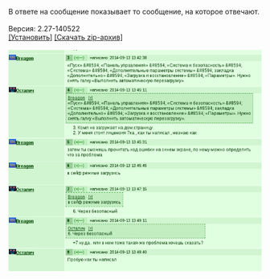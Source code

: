 В ответе на сообщение показывает то сообщение, на которое отвечают.
<br>
<br>
Версия: 2.27-140522
<br>
[[Установить]](https://raw.githubusercontent.com/MyRequiem/comfortablePlayingInGW/master/separatedScripts/ShowInitMessOnForum/showInitMessOnForum.user.js) [[Скачать zip-архив]](https://raw.githubusercontent.com/MyRequiem/comfortablePlayingInGW/master/separatedScripts/ShowInitMessOnForum/showInitMessOnForum.user.js.zip)
<br>
<br>
![ShowInitMessOnForum](https://raw.githubusercontent.com/MyRequiem/comfortablePlayingInGW/master/imgs/ShowInitMessOnForum/screen.png)
<br>
